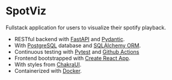 # SpotViz

Fullstack application for users to visualize their spotify playback. 

-   RESTful backend with [FastAPI](https://fastapi.tiangolo.com/) and [Pydantic](https://pydantic-docs.helpmanual.io/). 
-   With [PostgreSQL](https://www.postgresql.org/) database and [SQLAlchemy ORM](https://www.sqlalchemy.org/).
-   Continuous testing with [Pytest](https://docs.pytest.org/en/6.2.x/) and [Github Actions](https://github.com/features/actions)
-   Frontend bootstrapped with [Create React App](https://github.com/facebook/create-react-app).
-   With styles from [ChakraUI](https://chakra-ui.com/).
-   Containerized with [Docker](https://www.docker.com/).

